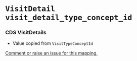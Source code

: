 # `VisitDetail` `visit_detail_type_concept_id`
### CDS VisitDetails
* Value copied from `VisitTypeConceptId`

[Comment or raise an issue for this mapping.](https://github.com/answerdigital/oxford-omop-data-mapper/issues/new?title=OMOP%20VisitDetail%20table%20visit_detail_type_concept_id%20field%20CDS%20VisitDetails%20mapping)
